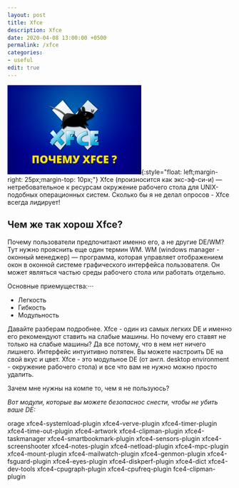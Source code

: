 ```yaml
---
layout: post
title: Xfce
description: Xfce
date: 2020-04-08 13:00:00 +0500
permalink: /xfce
categories: 
- useful
edit: true
---
```

![Удаляем лишние модули Xfce](../img/xfce.png){:style="float: left;margin-right: 25px;margin-top: 10px;"} Xfce (произносится как экс-эф-си-и) — нетребовательное к ресурсам окружение рабочего стола для UNIX-подобных операционных систем.
Сколько бы я не делал опросов - Xfce всегда лидирует!

## Чем же так хорош Xfce?
Почему пользователи предпочитают именно его, а не другие DE/WM?
Тут нужно прояснить еще один термин WM.
WM (windows manager - оконный менеджер) — программа, которая управляет отображением окон в оконной системе графического интерфейса пользователя. Он может являться частью среды рабочего стола или работать отдельно.

Основные приемущества:⋅⋅⋅
- Легкость
- Гибкость
- Модульность

Давайте разберам подробнее.
Xfce - один из самых легких DE и именно его рекомендуют ставить на слабые машины. Но почему его ставят не только на слабые машины?
Да все потому, что в нем нет ничего лишнего. Интерфейс интуитивно потятен. Вы можете настроить DE на свой вкус и цвет.
Xfce  - это модульное DE (от англ. desktop environment - окружение рабочего стола) и все что вам не нужно можно просто удалить.

Зачем мне нужны на компе то, чем я не пользуюсь?

*Вот модули, которые вы можете безопаснос снести, чтобы не убить ваше DE:*

orage
xfce4-systemload-plugin
xfce4-verve-plugin
xfce4-timer-plugin
xfce4-time-out-plugin
xfce4-artwork
xfce4-clipman-plugin
xfce4-taskmanager
xfce4-smartbookmark-plugin
xfce4-sensors-plugin
xfce4-screenshooter
xfce4-notes-plugin
xfce4-netload-plugin
xfce4-mpc-plugin
xfce4-mount-plugin
xfce4-mailwatch-plugin
xfce4-genmon-plugin
xfce4-fsguard-plugin
xfce4-eyes-plugin
xfce4-diskperf-plugin
xfce4-dict
xfce4-dev-tools
xfce4-cpugraph-plugin
xfce4-cpufreq-plugin
fce4-clipman-plugin

<!-- Put this script tag to the <head> of your page -->
<script type="text/javascript" src="https://vk.com/js/api/openapi.js?168"></script>
<!-- Put this div tag to the place, where the Poll block will be -->
<div id="vk_poll"></div>
<script type="text/javascript">
VK.Widgets.Poll("vk_poll", {}, "243692986_36b962200fb07142c9");
</script>
